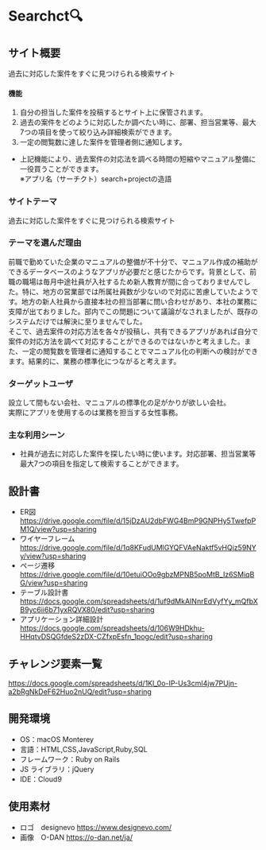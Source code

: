 # Searchct:mag:
## サイト概要
過去に対応した案件をすぐに見つけられる検索サイト
#### 機能
1. 自分の担当した案件を投稿するとサイト上に保管されます。
2. 過去の案件をどのように対応したか調べたい時に、部署、担当営業等、最大7つの項目を使って絞り込み詳細検索ができます。
3. 一定の閲覧数に達した案件を管理者側に通知します。

- 上記機能により、過去案件の対応法を調べる時間の短縮やマニュアル整備に一役買うことができます。
<br>※アプリ名（サーチクト）search+projectの造語

### サイトテーマ
過去に対応した案件をすぐに見つけられる検索サイト

### テーマを選んだ理由

前職で勤めていた企業のマニュアルの整備が不十分で、マニュアル作成の補助ができるデータベースのようなアプリが必要だと感じたからです。背景として、前職の職場は毎月中途社員が入社するため新人教育が間に合っておりませんでした。特に、地方の営業部では所属社員数が少ないので対応に苦慮していたようです。地方の新人社員から直接本社の担当部署に問い合わせがあり、本社の業務に支障が出ておりました。部内でこの問題について議論がなされましたが、既存のシステムだけでは解決に至りませんでした。<br>そこで、過去案件の対応方法を各々が投稿し、共有できるアプリがあれば自分で案件の対応方法を調べて対応することができるのではないかと考えました。また、一定の閲覧数を管理者に通知することでマニュアル化の判断への検討ができます。結果的に、業務の標準化につながると考えます。

### ターゲットユーザ

設立して間もない会社、マニュアルの標準化の足がかりが欲しい会社。<br>実際にアプリを使用するのは業務を担当する女性事務。

### 主な利用シーン
- 社員が過去に対応した案件を探したい時に使います。対応部署、担当営業等最大7つの項目を指定して検索することができます。

## 設計書
- ER図<br>https://drive.google.com/file/d/15jDzAU2dbFWG4BmP9GNPHy5TwefpPM1Q/view?usp=sharing
- ワイヤーフレーム<br>https://drive.google.com/file/d/1q8KFudUMlGYQFVAeNaktf5vHQjz59NYy/view?usp=sharing
- ページ遷移<br>https://drive.google.com/file/d/10etuiOOo9gbzMPNB5poMtB_Iz6SMiqBG/view?usp=sharing
- テーブル設計書<br>https://docs.google.com/spreadsheets/d/1uf9dMkAINnrEdVyfYy_mQfbXB9yc6ii6b71yxRQVX80/edit?usp=sharing
- アプリケーション詳細設計<br>https://docs.google.com/spreadsheets/d/106W9HDkhu-HHqtvDSQGfdeS2zDX-CZfxpEsfn_1pogc/edit?usp=sharing

## チャレンジ要素一覧

https://docs.google.com/spreadsheets/d/1Kl_0o-IP-Us3cmI4jw7PUjn-a2bRgNkDeF62Huo2nUQ/edit?usp=sharing

## 開発環境

- OS：macOS Monterey
- 言語：HTML,CSS,JavaScript,Ruby,SQL
- フレームワーク：Ruby on Rails
- JS ライブラリ：jQuery
- IDE：Cloud9

## 使用素材

- ロゴ　designevo https://www.designevo.com/
- 画像　O-DAN https://o-dan.net/ja/